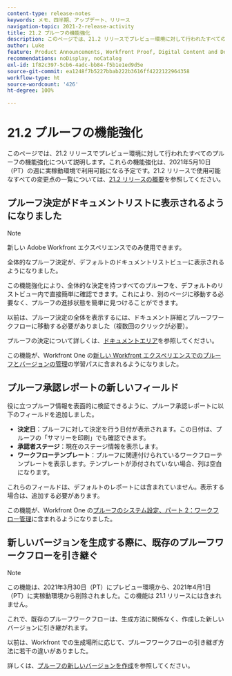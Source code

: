```yaml
---
content-type: release-notes
keywords: メモ、四半期、アップデート、リリース
navigation-topic: 2021-2-release-activity
title: 21.2 プルーフの機能強化
description: このページでは、21.2 リリースでプレビュー環境に対して行われたすべてのプルーフの機能強化について説明します。これらの機能強化は、2021年5月10日（PT）の週に実稼動環境で利用可能になる予定です。21.2 リリースで使用できるすべての変更点のリストについては、21.2 リリースの概要を参照してください。
author: Luke
feature: Product Announcements, Workfront Proof, Digital Content and Documents
recommendations: noDisplay, noCatalog
exl-id: 1f82c397-5cb6-4adc-bb84-f5b1e1ed9d5e
source-git-commit: ea1248f7b5227bbab222b3616ff4222122964358
workflow-type: ht
source-wordcount: '426'
ht-degree: 100%

---
```


# 21.2 プルーフの機能強化

このページでは、21.2 リリースでプレビュー環境に対して行われたすべてのプルーフの機能強化について説明します。これらの機能強化は、2021年5月10日（PT）の週に実稼動環境で利用可能になる予定です。21.2 リリースで使用可能なすべての変更点の一覧については、[21.2 リリースの概要](../../../product-announcements/product-releases/21.2-release-activity/21-2-release-overview.md)を参照してください。

## プルーフ決定がドキュメントリストに表示されるようになりました

>[!NOTE]
>
>新しい Adobe Workfront エクスペリエンスでのみ使用できます。

全体的なプルーフ決定が、デフォルトのドキュメントリストビューに表示されるようになりました。

この機能強化により、全体的な決定を持つすべてのプルーフを、デフォルトのリストビュー内で直接簡単に確認できます。これにより、別のページに移動する必要なく、プルーフの進捗状態を簡単に見つけることができます。

以前は、プルーフ決定の全体を表示するには、ドキュメント詳細とプルーフワークフローに移動する必要がありました（複数回のクリックが必要）。

プルーフの決定について詳しくは、[ドキュメントエリア](../../../documents/managing-documents/documents-area.md)を参照してください。

この機能が、Workfront One の[新しい Workfront エクスペリエンスでのプルーフとバージョンの管理](https://one.workfront.com/s/learningpath3/manage-proofs-and-versions-in-the-new-workfront-experience-MCPBYNLTQSS5H4NG7C27IPCVR5YA)の学習パスに含まれるようになりました。

## プルーフ承認レポートの新しいフィールド

役に立つプルーフ情報を表面的に検証できるように、プルーフ承認レポートに以下のフィールドを追加しました。

* **決定日**：プルーフに対して決定を行う日付が表示されます。この日付は、プルーフの「サマリーを印刷」でも確認できます。
* **承認者ステージ**：現在のステージ情報を表示します。
* **ワークフローテンプレート**：プルーフに関連付けられているワークフローテンプレートを表示します。テンプレートが添付されていない場合、列は空白になります。

これらのフィールドは、デフォルトのレポートには含まれていません。表示する場合は、追加する必要があります。

この機能が、Workfront One の[プルーフのシステム設定、パート 2：ワークフロー管理](https://one.workfront.com/s/learningpath3/proof-system-setups-part-2-workflow-management-MCKUF6NTIJ6BGMXHBCXXX6NN53EA)に含まれるようになりました。

## 新しいバージョンを生成する際に、既存のプルーフワークフローを引き継ぐ

>[!NOTE]
>
>この機能は、2021年3月30日（PT）にプレビュー環境から、2021年4月1日（PT）に実稼動環境から削除されました。この機能は 21.1 リリースには含まれません。

これで、既存のプルーフワークフローは、生成方法に関係なく、作成した新しいバージョンに引き継がれます。

以前は、Workfront での生成場所に応じて、プルーフワークフローの引き継ぎ方法に若干の違いがありました。

詳しくは、[プルーフの新しいバージョンを作成](../../../review-and-approve-work/proofing/managing-proofs-within-workfront/create-new-proof-version.md)を参照してください。
